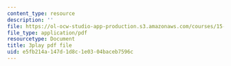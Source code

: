 ```yaml
---
content_type: resource
description: ''
file: https://ol-ocw-studio-app-production.s3.amazonaws.com/courses/15-071-the-analytics-edge-spring-2017/e5fb214a147d1d8c1e0304baceb7596c_Kdbia6SXSFA.pdf
file_type: application/pdf
resourcetype: Document
title: 3play pdf file
uid: e5fb214a-147d-1d8c-1e03-04baceb7596c
---
```

